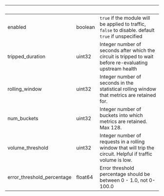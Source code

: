 <!-- Code generated for API Clients. DO NOT EDIT. -->

| &nbsp;                     | &nbsp;  | &nbsp;                                                                                                       |
| -------------------------- | ------- | ------------------------------------------------------------------------------------------------------------ |
| enabled                    | boolean | `true` if the module will be applied to traffic, `false` to disable. default `true` if unspecified           |
| tripped_duration           | uint32  | Integer number of seconds after which the circuit is tripped to wait before re-evaluating upstream health    |
| rolling_window             | uint32  | Integer number of seconds in the statistical rolling window that metrics are retained for.                   |
| num_buckets                | uint32  | Integer number of buckets into which metrics are retained. Max 128.                                          |
| volume_threshold           | uint32  | Integer number of requests in a rolling window that will trip the circuit. Helpful if traffic volume is low. |
| error_threshold_percentage | float64 | Error threshold percentage should be between 0 - 1.0, not 0-100.0                                            |
